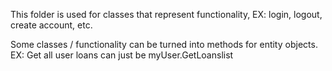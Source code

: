 This folder is used for classes that represent functionality, EX: login, logout, create account, etc.

Some classes / functionality can be turned into methods for entity objects. EX: Get all user loans can just be myUser.GetLoanslist
